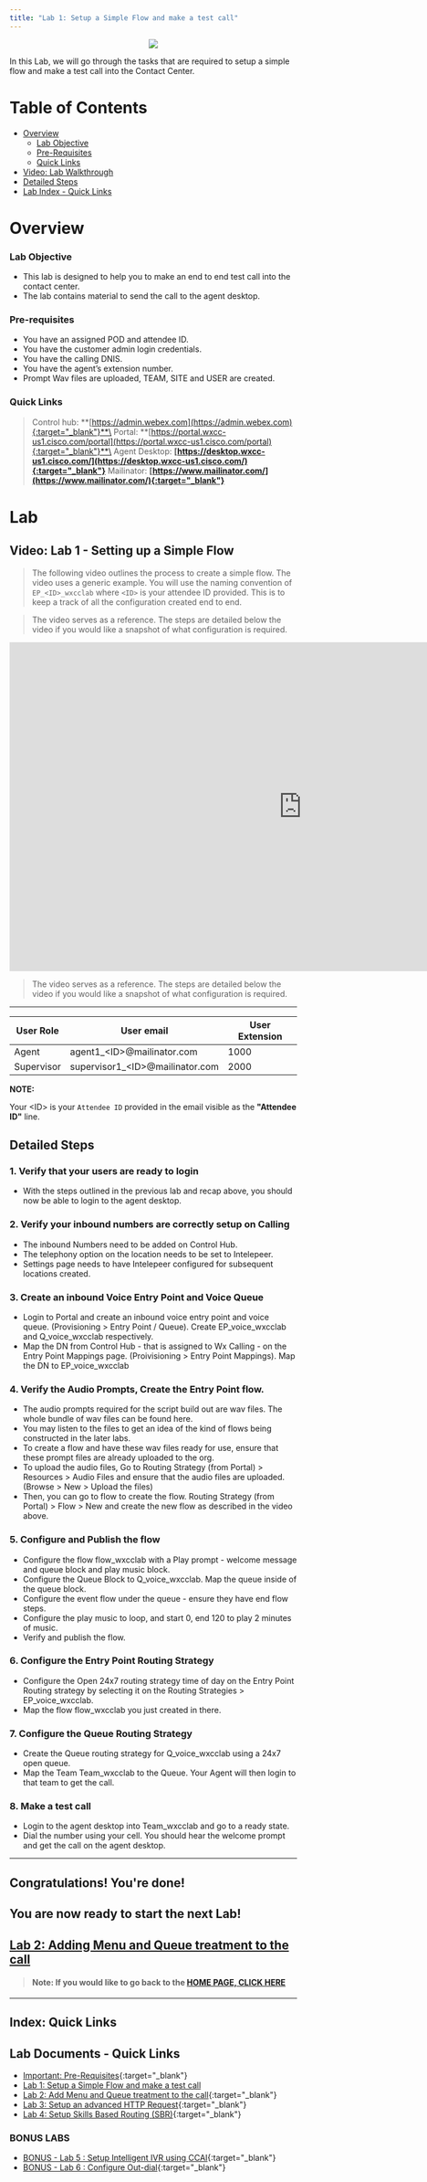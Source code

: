 ```yaml
---
title: "Lab 1: Setup a Simple Flow and make a test call"
---
```


<p align="center">
  <img src="https://ayankovs-ccp-s3.s3.eu-west-3.amazonaws.com/CiscoLiveLogo.jpg">
</p>

In this Lab, we will go through the tasks that are required to setup a simple flow and make a test call into the Contact Center.

# Table of Contents

- [Overview](#overview) 
  * [Lab Objective](#lab-objective)
  * [Pre-Requisites](#pre-requisites)
  * [Quick Links](#quick-links)
- [Video: Lab Walkthrough](#Video-Lab-1---Setting-up-a-Simple-Flow)
- [Detailed Steps](#detailed-steps)
- [Lab Index - Quick Links](#index-quick-links)

# Overview

### Lab Objective

- This lab is designed to help you to make an end to end test call into the contact center. 
- The lab contains material to send the call to the agent desktop.

### Pre-requisites

- You have an assigned POD and attendee ID.
- You have the customer admin login credentials.
- You have the calling DNIS.
- You have the agent’s extension number.
- Prompt Wav files are uploaded, TEAM, SITE and USER are created. 

### Quick Links

> Control hub: **[https://admin.webex.com](https://admin.webex.com){:target="_blank"}**\
> Portal: **[https://portal.wxcc-us1.cisco.com/portal](https://portal.wxcc-us1.cisco.com/portal){:target="_blank"}**\
> Agent Desktop: **[https://desktop.wxcc-us1.cisco.com/](https://desktop.wxcc-us1.cisco.com/){:target="_blank"}**
> Mailinator: **[https://www.mailinator.com/](https://www.mailinator.com/){:target="_blank"}**

# Lab

## Video: Lab 1 - Setting up a Simple Flow


> The following video outlines the process to create a simple flow. The video uses a generic example. You will use the naming convention of `EP_<ID>_wxcclab` where `<ID>` is your attendee ID provided. This is to keep a track of all the configuration created end to end.

> The video serves as a reference. The steps are detailed below the video if you would like a snapshot of what configuration is required.

<iframe width="1024" height="576" src="https://www.youtube-nocookie.com/embed/EELO2flwwFc?rel=0" title="WxCC Lab 1: Setting up a Simple Flow" frameborder="0" allow="accelerometer; autoplay; clipboard-write; encrypted-media; gyroscope; picture-in-picture" allowfullscreen></iframe>

> The video serves as a reference. The steps are detailed below the video if you would like a snapshot of what configuration is required.
---

| **User Role** | **User email**      | **User Extension**                   |
| ----------- | ----------------- | -------------------------------- |
| Agent        | agent1_\<ID\>@mailinator.com   | 1000 |
| Supervisor         | supervisor1_\<ID\>@mailinator.com  | 2000 |

**NOTE:**

Your \<ID\> is your `Attendee ID` provided in the email visible as the **"Attendee ID"** line.

## Detailed Steps

### 1. Verify that your users are ready to login

- With the steps outlined in the previous lab and recap above, you should now be able to login to the agent desktop.

### 2. Verify your inbound numbers are correctly setup on Calling

- The inbound Numbers need to be added on Control Hub.
- The telephony option on the location needs to be set to Intelepeer.
- Settings page needs to have Intelepeer configured for subsequent locations created.

### 3. Create an inbound Voice Entry Point and Voice Queue

- Login to Portal and create an inbound voice entry point and voice queue. (Provisioning > Entry Point / Queue). Create EP_voice_wxcclab and Q_voice_wxcclab respectively.
- Map the DN from Control Hub - that is assigned to Wx Calling - on the Entry Point Mappings page. (Proivisioning > Entry Point Mappings). Map the DN to EP_voice_wxcclab

### 4. Verify the Audio Prompts, Create the Entry Point flow.

- The audio prompts required for the script build out are wav files. The whole bundle of wav files can be found here.
- You may listen to the files to get an idea of the kind of flows being constructed in the later labs.
- To create a flow and have these wav files ready for use, ensure that these prompt files are already uploaded to the org.
- To upload the audio files, Go to Routing Strategy (from Portal) > Resources > Audio Files and ensure that the audio files are uploaded. (Browse > New > Upload the files)
- Then, you can go to flow to create the flow. Routing Strategy (from Portal) > Flow > New and create the new flow as described in the video above.

### 5. Configure and Publish the flow

- Configure the flow flow_wxcclab with a Play prompt - welcome message and queue block and play music block.
- Configure the Queue Block to Q_voice_wxcclab. Map the queue inside of the queue block.
- Configure the event flow under the queue - ensure they have end flow steps.
- Configure the play music to loop, and start 0, end 120 to play 2 minutes of music.
- Verify and publish the flow.

### 6. Configure the Entry Point Routing Strategy

- Configure the Open 24x7 routing strategy time of day on the Entry Point Routing strategy by selecting it on the Routing Strategies > EP_voice_wxcclab.
- Map the flow flow_wxcclab you just created in there.

### 7. Configure the Queue Routing Strategy

- Create the Queue routing strategy for Q_voice_wxcclab using a 24x7 open queue.
- Map the Team Team_wxcclab to the Queue. Your Agent will then login to that team to get the call.

### 8. Make a test call

- Login to the agent desktop into Team_wxcclab and go to a ready state.
- Dial the number using your cell. You should hear the welcome prompt and get the call on the agent desktop.

---
## Congratulations! You're done! 
## You are now ready to start the next Lab!
## [Lab 2: Adding Menu and Queue treatment to the call](lab2.md)


> #### Note: If you would like to go back to the **[HOME PAGE, CLICK HERE](index.md)**

---

## Index: Quick Links
## Lab Documents - Quick Links

* [Important: Pre-Requisites](labslive/prereq.md){:target="_blank"}
* [Lab 1: Setup a Simple Flow and make a test call](labslive/lab1.md)
* [Lab 2: Add Menu and Queue treatment to the call](labslive/lab2.md){:target="_blank"}
* [Lab 3: Setup an advanced HTTP Request](labslive/lab3.md){:target="_blank"}
* [Lab 4: Setup Skills Based Routing (SBR)](labslive/lab4.md){:target="_blank"}

### BONUS LABS

* [BONUS - Lab 5 : Setup Intelligent IVR using CCAI](labslive/lab5.md){:target="_blank"}
* [BONUS - Lab 6 : Configure Out-dial](labslive/lab6.md){:target="_blank"}